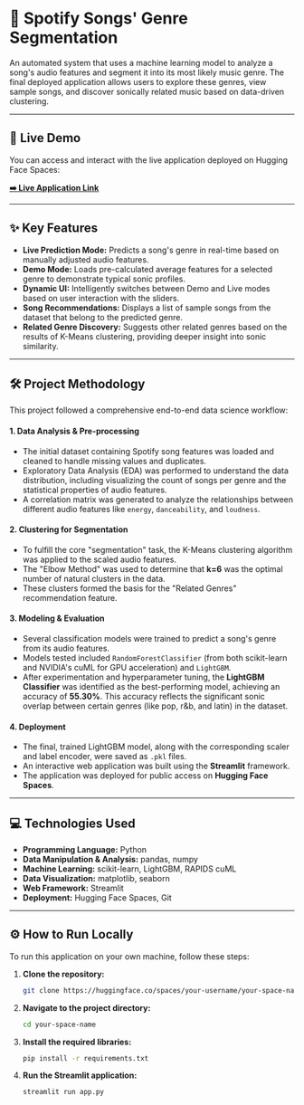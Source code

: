 # 🎵 Spotify Songs' Genre Segmentation

An automated system that uses a machine learning model to analyze a song's audio features and segment it into its most likely music genre. The final deployed application allows users to explore these genres, view sample songs, and discover sonically related music based on data-driven clustering.

-----

## 🚀 Live Demo

You can access and interact with the live application deployed on Hugging Face Spaces:

**[➡️ Live Application Link](https://prabhu-spotify-genre-segmentation.streamlit.app/)**


-----

## ✨ Key Features

  * **Live Prediction Mode:** Predicts a song's genre in real-time based on manually adjusted audio features.
  * **Demo Mode:** Loads pre-calculated average features for a selected genre to demonstrate typical sonic profiles.
  * **Dynamic UI:** Intelligently switches between Demo and Live modes based on user interaction with the sliders.
  * **Song Recommendations:** Displays a list of sample songs from the dataset that belong to the predicted genre.
  * **Related Genre Discovery:** Suggests other related genres based on the results of K-Means clustering, providing deeper insight into sonic similarity.

-----

## 🛠️ Project Methodology

This project followed a comprehensive end-to-end data science workflow:

#### 1\. Data Analysis & Pre-processing

  * The initial dataset containing Spotify song features was loaded and cleaned to handle missing values and duplicates.
  * Exploratory Data Analysis (EDA) was performed to understand the data distribution, including visualizing the count of songs per genre and the statistical properties of audio features.
  * A correlation matrix was generated to analyze the relationships between different audio features like `energy`, `danceability`, and `loudness`.

#### 2\. Clustering for Segmentation

  * To fulfill the core "segmentation" task, the K-Means clustering algorithm was applied to the scaled audio features.
  * The "Elbow Method" was used to determine that **k=6** was the optimal number of natural clusters in the data.
  * These clusters formed the basis for the "Related Genres" recommendation feature.

#### 3\. Modeling & Evaluation

  * Several classification models were trained to predict a song's genre from its audio features.
  * Models tested included `RandomForestClassifier` (from both scikit-learn and NVIDIA's cuML for GPU acceleration) and `LightGBM`.
  * After experimentation and hyperparameter tuning, the **LightGBM Classifier** was identified as the best-performing model, achieving an accuracy of **55.30%**. This accuracy reflects the significant sonic overlap between certain genres (like pop, r\&b, and latin) in the dataset.

#### 4\. Deployment

  * The final, trained LightGBM model, along with the corresponding scaler and label encoder, were saved as `.pkl` files.
  * An interactive web application was built using the **Streamlit** framework.
  * The application was deployed for public access on **Hugging Face Spaces**.

-----

## 💻 Technologies Used

  * **Programming Language:** Python
  * **Data Manipulation & Analysis:** pandas, numpy
  * **Machine Learning:** scikit-learn, LightGBM, RAPIDS cuML
  * **Data Visualization:** matplotlib, seaborn
  * **Web Framework:** Streamlit
  * **Deployment:** Hugging Face Spaces, Git

-----

## ⚙️ How to Run Locally

To run this application on your own machine, follow these steps:

1.  **Clone the repository:**

    ```bash
    git clone https://huggingface.co/spaces/your-username/your-space-name
    ```

2.  **Navigate to the project directory:**

    ```bash
    cd your-space-name
    ```

3.  **Install the required libraries:**

    ```bash
    pip install -r requirements.txt
    ```

4.  **Run the Streamlit application:**

    ```bash
    streamlit run app.py
    ```

